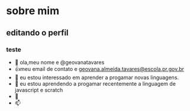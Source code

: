 # sobre mim

## editando o perfil

### teste

- 👋 ola,meu nome e @geovanatavares
- :+1:meu email de contato e geovana.almeida.tavares@escola.pr.gov.br
- 👀 eu estou interessado em aprender a progamar novas linguagens.
- 🌱 eu estou aprendendo a progamar recentemente a linguagem de javascript e scratch
- 💞️ 
- 📫 

